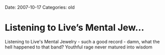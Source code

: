 Date: 2007-10-17
Categories: old

# Listening to Live’s Mental Jew…

Listening to Live's Mental Jewelry - such a good record - damn, what the hell happened to that band? Youthful rage never matured into wisdom
